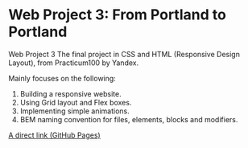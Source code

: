 # Web Project 3: From Portland to Portland

Web Project 3
The final project in CSS and HTML (Responsive Design Layout), from Practicum100 by Yandex.

Mainly focuses on the following:
1. Building a responsive website.
2. Using Grid layout and Flex boxes.
3. Implementing simple animations.
4. BEM naming convention for files, elements, blocks and modifiers.


[A direct link (GitHub Pages)](https://mrseif123.github.io/web_project_3/)
